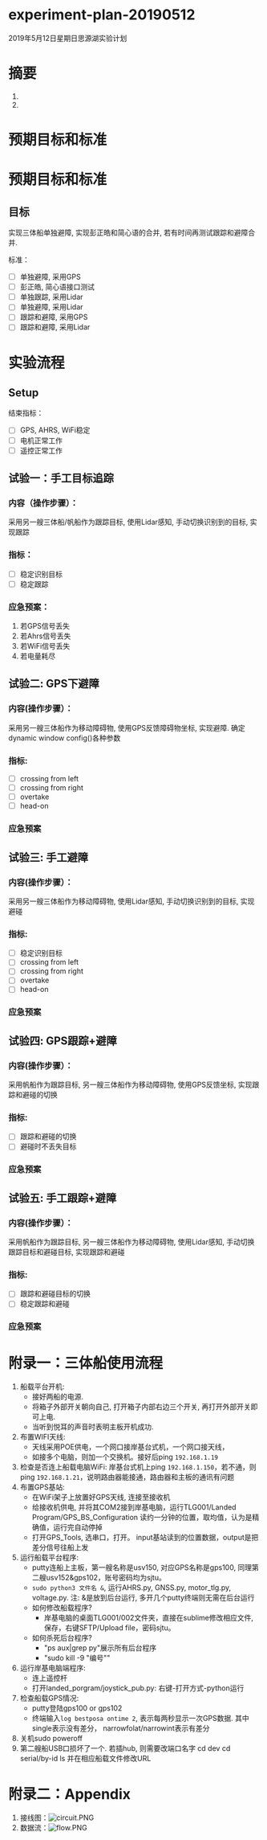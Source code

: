 # experiment-plan-20190512
2019年5月12日星期日思源湖实验计划

# 摘要

1.
2.

# 预期目标和标准

# 预期目标和标准

## 目标
实现三体船单独避障, 实现彭正皓和简心语的合并, 若有时间再测试跟踪和避障合并.

标准：

* [ ] 单独避障, 采用GPS
* [ ] 彭正皓, 简心语接口测试
* [ ] 单独跟踪, 采用Lidar
* [ ] 单独避障, 采用Lidar
* [ ] 跟踪和避障, 采用GPS
* [ ] 跟踪和避障, 采用Lidar

# 实验流程

## Setup

结束指标：

* [ ] GPS, AHRS, WiFi稳定
* [ ] 电机正常工作
* [ ] 遥控正常工作

## 试验一：手工目标追踪

### 内容（操作步骤）：
采用另一艘三体船/帆船作为跟踪目标, 使用Lidar感知, 手动切换识别到的目标, 实现跟踪
### 指标：
* [ ] 稳定识别目标
* [ ] 稳定跟踪
### 应急预案：
1. 若GPS信号丢失
2. 若Ahrs信号丢失
3. 若WiFi信号丢失
4. 若电量耗尽

## 试验二: GPS下避障
### 内容(操作步骤）：
采用另一艘三体船作为移动障碍物, 使用GPS反馈障碍物坐标, 实现避障. 确定dynamic window config()各种参数
### 指标:
* [ ] crossing from left
* [ ] crossing from right
* [ ] overtake
* [ ] head-on
### 应急预案

## 试验三: 手工避障
### 内容(操作步骤）：
采用另一艘三体船作为移动障碍物, 使用Lidar感知, 手动切换识别到的目标, 实现避碰
### 指标:
* [ ] 稳定识别目标
* [ ] crossing from left
* [ ] crossing from right
* [ ] overtake
* [ ] head-on
### 应急预案

## 试验四: GPS跟踪+避障
### 内容(操作步骤）：
采用帆船作为跟踪目标, 另一艘三体船作为移动障碍物, 使用GPS反馈坐标, 实现跟踪和避碰的切换
### 指标:
* [ ] 跟踪和避碰的切换
* [ ] 避碰时不丢失目标
### 应急预案

## 试验五: 手工跟踪+避障
### 内容(操作步骤）：
采用帆船作为跟踪目标, 另一艘三体船作为移动障碍物, 使用Lidar感知, 手动切换跟踪目标和避碰目标, 实现跟踪和避碰
### 指标:
* [ ] 跟踪和避碰目标的切换
* [ ] 稳定跟踪和避碰
### 应急预案








# 附录一：三体船使用流程

1. 船载平台开机: 
   - 接好两船的电源. 
   - 将箱子外部开关朝向自己, 打开箱子内部右边三个开关, 再打开外部开关即可上电. 
   - 当听到悦耳的声音时表明主板开机成功.
2. 布置WIFI天线: 
   - 天线采用POE供电，一个网口接岸基台式机，一个网口接天线，
   - 如接多个电脑，则加一个交换机。接好后ping `192.168.1.19`
3. 检查是否连上船载电脑WiFi:
   岸基台式机上ping `192.168.1.150`，若不通，则ping `192.168.1.21`，说明路由器能接通，路由器和主板的通讯有问题
4. 布置GPS基站:
   - 在WiFi架子上放置好GPS天线, 连接至接收机
   - 给接收机供电, 并将其COM2接到岸基电脑，运行TLG001/Landed Program/GPS_BS_Configuration 读约一分钟的位置，取均值，认为是精确值，运行完自动停掉
   - 打开GPS_Tools, 选串口，打开。 input基站读到的位置数据，output是把差分信号往船上发
5. 运行船载平台程序:
   - putty连船上主板，第一艘名称是usv150, 对应GPS名称是gps100, 同理第二艘usv152&gps102，账号密码均为sjtu。 
   - `sudo python3 文件名 &`, 运行AHRS.py, GNSS.py, motor_tlg.py, voltage.py. 注: &是放到后台运行, 多开几个putty终端则无需在后台运行
   - 如何修改船载程序? 
     - 岸基电脑的桌面TLG001/002文件夹，直接在sublime修改相应文件, 保存，右键SFTP/Upload file，密码sjtu。 
   - 如何杀死后台程序?
     - "ps aux|grep py"展示所有后台程序 
     - "sudo kill -9 "编号""
6. 运行岸基电脑端程序:
   - 连上遥控杆
   - 打开landed_porgram/joystick_pub.py: 右键-打开方式-python运行
7. 检查船载GPS情况: 
   - putty登陆gps100 or gps102
   - 终端输入`log bestposa ontime 2`, 表示每两秒显示一次GPS数据. 其中single表示没有差分， narrowfolat/narrowint表示有差分
8. 关机sudo poweroff
9. 第二艘船USB口损坏了一个. 若插hub, 则需要改端口名字
   cd dev
   cd serial/by-id
   ls
   并在相应船载文件修改URL 
   
# 附录二：Appendix

1. 接线图：![circuit.PNG](https://i.loli.net/2019/05/03/5ccb19a6acf69.png)
2. 数据流：![flow.PNG](https://i.loli.net/2019/05/03/5ccb19fb394b9.png)
